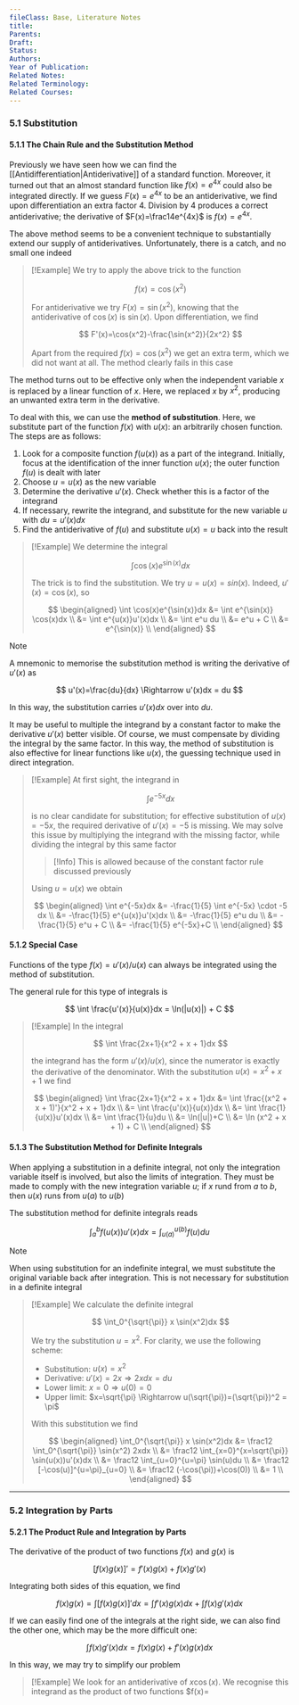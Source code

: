 ```yaml
---
fileClass: Base, Literature Notes
title: 
Parents: 
Draft: 
Status: 
Authors: 
Year of Publication: 
Related Notes: 
Related Terminology: 
Related Courses: 
---
```

### 5.1 Substitution
#### 5.1.1 The Chain Rule and the Substitution Method
Previously we have seen how we can find the [[Antidifferentiation|Antiderivative]] of a standard function. Moreover, it turned out that an almost standard function like $f(x)=e^{4x}$ could also be integrated directly. If we guess $F(x)=e^{4x}$ to be an antiderivative, we find upon differentiation an extra factor 4. Division by 4 produces a correct antiderivative; the derivative of $F(x)=\frac14e^{4x}$ is $f(x)=e^{4x}$. 

The above method seems to be a convenient technique to substantially extend our supply of antiderivatives. Unfortunately, there is a catch, and no small one indeed

>[!Example]
>We try to apply the above trick to the function 
>
>$$
>f(x)=\cos(x^2)
>$$
>
>For antiderivative we try $F(x)=\sin(x^2)$, knowing that the antiderivative of $\cos(x)$ is $\sin(x)$. Upon differentiation, we find
>
>$$
>F'(x)=\cos(x^2)-\frac{\sin(x^2)}{2x^2}
>$$
>
>Apart from the required $f(x)=\cos(x^2)$ we get an extra term, which we did not want at all. The method clearly fails in this case

The method turns out to be effective only when the independent variable $x$ is replaced by a linear function of $x$. Here, we replaced $x$ by $x^2$, producing an unwanted extra term in the derivative.

To deal with this, we can use the **method of substitution**. Here, we substitute part of the function $f(x)$ with $u(x)$: an arbitrarily chosen function. The steps are as follows:
1. Look for a composite function $f(u(x))$ as a part of the integrand. Initially, focus at the identification of the inner function $u(x)$; the outer function $f(u)$ is dealt with later
2. Choose $u=u(x)$ as the new variable
3. Determine the derivative $u'(x)$. Check whether this is a factor of the integrand
4. If necessary, rewrite the integrand, and substitute for the new variable $u$ with $du=u'(x)dx$
5. Find the antiderivative of $f(u)$ and substitute $u(x)=u$ back into the result

>[!Example]
>We determine the integral
>
>$$
>\int \cos(x)e^{\sin(x)}dx
>$$
>
>The trick is to find the substitution. We try $u=u(x)=sin(x)$. Indeed, $u'(x)=\cos(x)$, so
>
>$$
>\begin{aligned}
>\int \cos(x)e^{\sin(x)}dx &= \int e^{\sin(x)} \cos(x)dx \\
>&= \int e^{u(x)}u'(x)dx \\
>&= \int e^u du \\
>&= e^u + C \\
>&= e^{\sin(x)} \\
>\end{aligned} 
>$$

>[!Note]
>A mnemonic to memorise the substitution method is writing the derivative of $u'(x)$ as
>
>$$
>u'(x)=\frac{du}{dx} \Rightarrow u'(x)dx = du
>$$
>
>In this way, the substitution carries $u'(x)dx$ over into $du$. 

It may be useful to multiple the integrand by a constant factor to make the derivative $u'(x)$ better visible. Of course, we must compensate by dividing the integral by the same factor. In this way, the method of substitution is also effective for linear functions like $u(x)$, the guessing technique used in direct integration.

>[!Example]
>At first sight, the integrand in 
>
>$$
>\int e^{-5x}dx
>$$
>
>is no clear candidate for substitution; for effective substitution of $u(x)=-5x$, the required derivative of $u'(x)=-5$ is missing. We may solve this issue by multiplying the integrand with the missing factor, while dividing the integral by this same factor
>
>>[!Info]
>>This is allowed because of the constant factor rule discussed previously
>
>Using $u=u(x)$ we obtain
>
>$$
>\begin{aligned}
>\int e^{-5x}dx &= -\frac{1}{5} \int e^{-5x} \cdot -5 dx \\
>&= -\frac{1}{5} e^{u(x)}u'(x)dx \\
>&= -\frac{1}{5} e^u du \\
>&= -\frac{1}{5} e^u + C \\
>&= -\frac{1}{5} e^{-5x}+C \\
>\end{aligned}
>$$

#### 5.1.2 Special Case
Functions of the type $f(x)=u'(x)/u(x)$ can always be integrated using the method of substitution.

The general rule for this type of integrals is

$$
\int \frac{u'(x)}{u(x)}dx = \ln(|u(x)|) + C
$$

>[!Example]
>In the integral 
>
>$$
>\int \frac{2x+1}{x^2 + x + 1}dx
>$$
>
>the integrand has the form $u'(x) / u(x)$, since the numerator is exactly the derivative of the denominator. With the substitution $u(x)=x^2 + x + 1$ we find
>
>$$
>\begin{aligned}
>\int \frac{2x+1}{x^2 + x + 1}dx &= \int \frac{(x^2 + x + 1)'}{x^2 + x + 1}dx \\
>&= \int \frac{u'(x)}{u(x)}dx \\
>&= \int \frac{1}{u(x)}u'(x)dx \\
>&= \int \frac{1}{u}du \\
>&= \ln(|u|)+C \\
>&= \ln (x^2 + x + 1) + C \\
>\end{aligned}
>$$

#### 5.1.3 The Substitution Method for Definite Integrals
When applying a substitution in a definite integral, not only the integration variable itself is involved, but also the limits of integration. They must be made to comply with the new integration variable $u$; if $x$ rund from $a$ to $b$, then $u(x)$ runs from $u(a)$ to $u(b)$

The substitution method for definite integrals reads

$$
\int_a^b f(u(x))u'(x)dx = \int_{u(a)}^{u(b)} f(u)du
$$

>[!Note]
>When using substitution for an indefinite integral, we must substitute the original variable back after integration. This is not necessary for substitution in a definite integral

>[!Example]
>We calculate the definite integral 
>
>$$
>\int_0^{\sqrt{\pi}} x \sin(x^2)dx
>$$
>
>We try the substitution $u=x^2$. For clarity, we use the following scheme:
>- Substitution: $u(x) = x^2$
>- Derivative: $u'(x) = 2x \Rightarrow 2xdx = du$
>- Lower limit: $x=0 \Rightarrow u(0)=0$
>- Upper limit: $x=\sqrt{\pi} \Rightarrow u(\sqrt{\pi})=(\sqrt{\pi})^2 = \pi$
>
>With this substitution we find 
>
>$$
>\begin{aligned}
>\int_0^{\sqrt{\pi}} x \sin(x^2)dx &= \frac12 \int_0^{\sqrt{\pi}} \sin(x^2) 2xdx \\
>&= \frac12 \int_{x=0}^{x=\sqrt{\pi}} \sin(u(x))u'(x)dx \\
>&= \frac12 \int_{u=0}^{u=\pi} \sin(u)du \\
>&= \frac12 [-\cos(u)]^{u=\pi}_{u=0} \\
>&= \frac12 (-\cos(\pi))+\cos(0)) \\
>&= 1 \\
>\end{aligned}
>$$


---
### 5.2 Integration by Parts
#### 5.2.1 The Product Rule and Integration by Parts
The derivative of the product of two functions $f(x)$ and $g(x)$ is

$$
[f(x)g(x)]'=f'(x)g(x) + f(x)g'(x)
$$

Integrating both sides of this equation, we find

$$
f(x)g(x)= \int [f(x)g(x)]' dx = \int f'(x)g(x) dx + \int f(x)g'(x) dx
$$

If we can easily find one of the integrals at the right side, we can also find the other one, which may be the more difficult one:

$$
\int f(x)g'(x) dx = f(x)g(x) + f'(x)g(x)dx
$$

In this way, we may try to simplify our problem

>[!Example]
>We look for an antiderivative of $x \cos(x)$. We recognise this integrand as the product of two functions $f(x)=